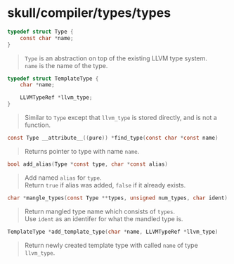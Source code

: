 # skull/compiler/types/types

```c
typedef struct Type {
	const char *name;
}
```

> `Type` is an abstraction on top of the existing LLVM type system.
> \
> `name` is the name of the type.

```c
typedef struct TemplateType {
	char *name;

	LLVMTypeRef *llvm_type;
}
```

> Similar to `Type` except that `llvm_type` is stored directly, and is not
> a function.

```c
const Type __attribute__((pure)) *find_type(const char *const name)
```

> Returns pointer to type with name `name`.

```c
bool add_alias(Type *const type, char *const alias)
```

> Add named `alias` for `type`.
> \
> Return `true` if alias was added, `false` if it already exists.

```c
char *mangle_types(const Type **types, unsigned num_types, char ident)
```

> Return mangled type name which consists of `types`.
> \
> Use `ident` as an identifer for what the mandled type is.

```c
TemplateType *add_template_type(char *name, LLVMTypeRef *llvm_type)
```

> Return newly created template type with called `name` of type `llvm_type`.

